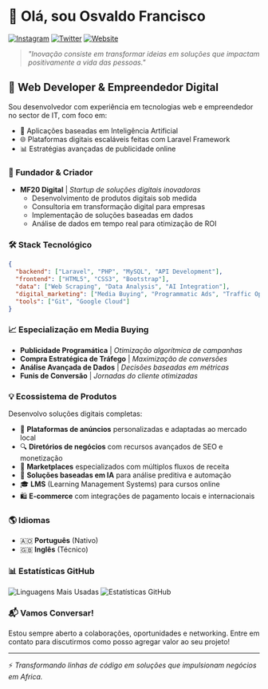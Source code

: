 # 👋 Olá, sou Osvaldo Francisco

[![Instagram](https://img.shields.io/badge/Instagram-E4405F?style=for-the-badge&logo=instagram&logoColor=white)](https://instagram.com/osvaldomf20)
[![Twitter](https://img.shields.io/badge/Twitter-1DA1F2?style=for-the-badge&logo=twitter&logoColor=white)](https://twitter.com/osvaldomf20)
[![Website](https://img.shields.io/badge/Website-FF5722?style=for-the-badge&logo=google-chrome&logoColor=white)](https://angoblog.com)

> *"Inovação consiste em transformar ideias em soluções que impactam positivamente a vida das pessoas."*

## 💼 Web Developer & Empreendedor Digital

Sou desenvolvedor com experiência em tecnologias web e empreendedor no sector de IT, com foco em:
- 🧠 Aplicações baseadas em Inteligência Artificial
- 🌐 Plataformas digitais escaláveis feitas com Laravel Framework
- 📊 Estratégias avançadas de publicidade online

### 🚀 Fundador & Criador

- **MF20 Digital** | _Startup de soluções digitais inovadoras_
  - Desenvolvimento de produtos digitais sob medida
  - Consultoria em transformação digital para empresas
  - Implementação de soluções baseadas em dados
  - Análise de dados em tempo real para otimização de ROI

### 🛠️ Stack Tecnológico

```json
{
  "backend": ["Laravel", "PHP", "MySQL", "API Development"],
  "frontend": ["HTML5", "CSS3", "Bootstrap"],
  "data": ["Web Scraping", "Data Analysis", "AI Integration"],
  "digital_marketing": ["Media Buying", "Programmatic Ads", "Traffic Optimization"],
  "tools": ["Git", "Google Cloud"]
}
```

### 📈 Especialização em Media Buying

- **Publicidade Programática** | _Otimização algorítmica de campanhas_
- **Compra Estratégica de Tráfego** | _Maximização de conversões_
- **Análise Avançada de Dados** | _Decisões baseadas em métricas_
- **Funis de Conversão** | _Jornadas do cliente otimizadas_

### 💡 Ecossistema de Produtos

Desenvolvo soluções digitais completas:
- 📣 **Plataformas de anúncios** personalizadas e adaptadas ao mercado local
- 🔍 **Diretórios de negócios** com recursos avançados de SEO e monetização
- 🛒 **Marketplaces** especializados com múltiplos fluxos de receita
- 🤖 **Soluções baseadas em IA** para análise preditiva e automação
- 🎓 **LMS** (Learning Management Systems) para cursos online
- 🛍️ **E-commerce** com integrações de pagamento locais e internacionais

### 🌎 Idiomas

- 🇦🇴 **Português** (Nativo)
- 🇬🇧 **Inglês** (Técnico)

### 📊 Estatísticas GitHub

![Linguagens Mais Usadas](https://github-readme-stats.vercel.app/api/top-langs/?username=OsvaldoFrancisco&layout=compact&theme=radical)
![Estatísticas GitHub](https://github-readme-stats.vercel.app/api?username=OsvaldoFrancisco&show_icons=true&theme=radical)

### 📬 Vamos Conversar!

Estou sempre aberto a colaborações, oportunidades e networking. Entre em contato para discutirmos como posso agregar valor ao seu projeto!

---
⚡ _Transformando linhas de código em soluções que impulsionam negócios em Africa._
